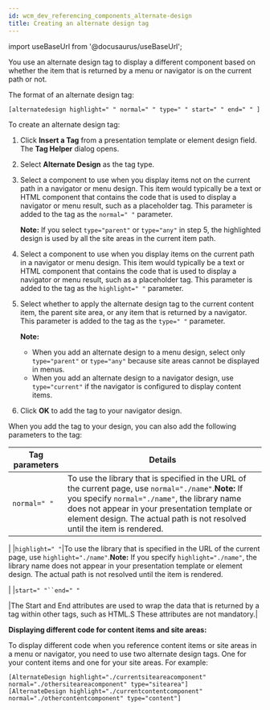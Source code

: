 ```yaml
---
id: wcm_dev_referencing_components_alternate-design
title: Creating an alternate design tag
---
```

import useBaseUrl from '@docusaurus/useBaseUrl';



You use an alternate design tag to display a different component based on whether the item that is returned by a menu or navigator is on the current path or not.

The format of an alternate design tag:

```
[alternatedesign highlight=" " normal=" " type=" " start=" " end=" " ]
```

To create an alternate design tag:

1.  Click **Insert a Tag** from a presentation template or element design field. The **Tag Helper** dialog opens.

2.  Select **Alternate Design** as the tag type.

3.  Select a component to use when you display items not on the current path in a navigator or menu design. This item would typically be a text or HTML component that contains the code that is used to display a navigator or menu result, such as a placeholder tag. This parameter is added to the tag as the `normal=" "` parameter.

    **Note:** If you select `type="parent"` or `type="any"` in step 5, the highlighted design is used by all the site areas in the current item path.

4.  Select a component to use when you display items on the current path in a navigator or menu design. This item would typically be a text or HTML component that contains the code that is used to display a navigator or menu result, such as a placeholder tag. This parameter is added to the tag as the `highlight=" "` parameter.

5.  Select whether to apply the alternate design tag to the current content item, the parent site area, or any item that is returned by a navigator. This parameter is added to the tag as the `type=" "` parameter.

    **Note:**

    -   When you add an alternate design to a menu design, select only `type="parent"` or `type="any"` because site areas cannot be displayed in menus.
    -   When you add an alternate design to a navigator design, use `type="current"` if the navigator is configured to display content items.
6.  Click **OK** to add the tag to your navigator design.


When you add the tag to your design, you can also add the following parameters to the tag:

|Tag parameters|Details|
|--------------|-------|
|`normal=" "`|To use the library that is specified in the URL of the current page, use `normal="./name"`.**Note:** If you specify `normal="./name"`, the library name does not appear in your presentation template or element design. The actual path is not resolved until the item is rendered.

|
|`highlight=" "`|To use the library that is specified in the URL of the current page, use `highlight="./name"`.**Note:** If you specify `highlight="./name"`, the library name does not appear in your presentation template or element design. The actual path is not resolved until the item is rendered.

|
|`start=" "``end=" "`

|The Start and End attributes are used to wrap the data that is returned by a tag within other tags, such as HTML.S These attributes are not mandatory.|

**Displaying different code for content items and site areas:**

To display different code when you reference content items or site areas in a menu or navigator, you need to use two alternate design tags. One for your content items and one for your site areas. For example:

```
[AlternateDesign highlight="./currentsiteareacomponent" normal="./othersiteareacomponent" type="sitearea"]
[AlternateDesign highlight="./currentcontentcomponent" normal="./othercontentcomponent" type="content"]
```


